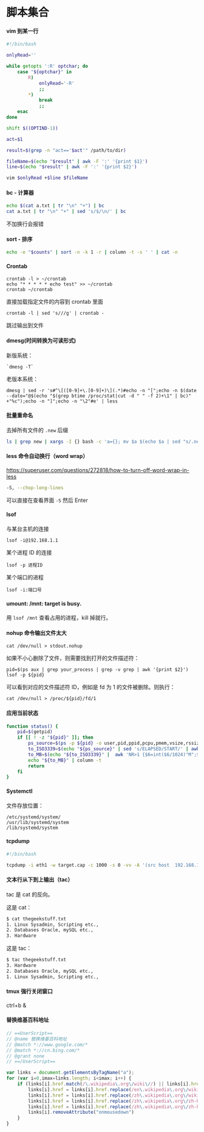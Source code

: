 # 脚本集合


#### vim 到某一行

```bash
#!/bin/bash

onlyRead=''

while getopts ':R' optchar; do
    case "${optchar}" in
        R)
            onlyRead='-R'
            ;;
        *)
            break
            ;;
    esac
done

shift $((OPTIND-1))

act=$1

result=$(grep -n "act=='$act'" /path/to/dir)

fileName=$(echo "$result" | awk -F ':' '{print $1}')
line=$(echo "$result" | awk -F ':' '{print $2}')

vim $onlyRead +$line $fileName
```

#### bc - 计算器

```bash
echo $(cat a.txt | tr "\n" "+") | bc
cat a.txt | tr "\n" "+" | sed 's/$/\n/' | bc
```

不加换行会报错

#### sort - 排序

```bash
echo -e "$counts" | sort -n -k 1 -r | column -t -s ' ' | cat -n
```

#### Crontab

```
crontab -l > ~/crontab
echo "* * * * * echo test" >> ~/crontab
crontab ~/crontab
```

直接加载指定文件的内容到 crontab 里面


```
crontab -l | sed 's///g' | crontab -
```

跳过输出到文件

#### dmesg(时间转换为可读形式)

新版系统：
```
`dmesg -T`
```

老版本系统：
```
dmesg | sed -r 's#^\[([0-9]+\.[0-9]+)\](.*)#echo -n "[";echo -n $(date --date="@$(echo "$(grep btime /proc/stat|cut -d " " -f 2)+\1" | bc)" +"%c");echo -n "]";echo -n "\2"#e' | less
```

#### 批量重命名

去掉所有文件的 `.new` 后缀

```bash
ls | grep new | xargs -I {} bash -c 'a={}; mv $a $(echo $a | sed "s/.new//")'
```

#### less 命令自动换行（word wrap）

https://superuser.com/questions/272818/how-to-turn-off-word-wrap-in-less
```bash
-S, --chop-long-lines
```

可以直接在查看界面 `-S` 然后 Enter

#### lsof

与某台主机的连接

```
lsof -i@192.168.1.1
```

某个进程 ID 的连接

```
lsof -p 进程ID
```

某个端口的进程

```
lsof -i:端口号
```


#### umount: /mnt: target is busy.

用 `lsof /mnt` 查看占用的进程，kill 掉就行。

#### nohup 命令输出文件太大

```
cat /dev/null > stdout.nohup
```

如果不小心删除了文件，则需要找到打开的文件描述符：

```
pid=$(ps aux | grep your_process | grep -v grep | awk '{print $2}')
lsof -p ${pid}
```

可以看到对应的文件描述符 ID，例如是 fd 为 1 的文件被删除。则执行：

```
cat /dev/null > /proc/${pid}/fd/1
```

#### 应用当前状态

```sh
function status() {
    pid=$(getpid)
    if [[ ! -z "${pid}" ]]; then
        ps_source=$(ps -p ${pid} -o user,pid,ppid,pcpu,pmem,vsize,rssize,etimes,command)
        to_ISO3339=$(echo "${ps_source}" | sed 's/ELAPSED/START/' | awk 'BEGIN{now=systime()} NR>1 {$8=strftime("%Y-%m-%dT%H:%M:%S", now-$8);}{print;}')
        to_MB=$(echo "${to_ISO3339}" |  awk 'NR>1 {$6=int($6/1024)"M";$7=int($7/1024)"M";}{print;}')
        echo "${to_MB}" | column -t
        return
    fi
}
```

#### Systemctl

文件存放位置：

```
/etc/systemd/system/
/usr/lib/systemd/system
/lib/systemd/system
```

#### tcpdump

```bash
#!/bin/bash

tcpdump -i eth1 -w target.cap -c 1000 -s 0 -vv -A '(src host  192.168.1.1 or   src host  192.168.1.2)'
```

#### 文本行从下到上输出（tac）

tac 是 cat 的反向。

这是 cat：

```bash
$ cat thegeekstuff.txt
1. Linux Sysadmin, Scripting etc.,
2. Databases Oracle, mySQL etc.,
3. Hardware
```

这是 tac：

```bash
$ tac thegeekstuff.txt
3. Hardware
2. Databases Oracle, mySQL etc.,
1. Linux Sysadmin, Scripting etc.,
```

#### tmux 强行关闭窗口

ctrl+b &

#### 替换维基百科地址

```js
// ==UserScript==
// @name 替换维基百科地址
// @match *://www.google.com/*
// @match *://cn.bing.com/*
// @grant none
// ==/UserScript==

var links = document.getElementsByTagName("a");
for (var i=0,imax=links.length; i<imax; i++) {
    if (links[i].href.match(/\.wikipedia\.org\/wiki\//) || links[i].href.match(/\.wikipedia\.org\/zh-hk\//) || links[i].href.match(/\.wikipedia\.org\/zh-hans\//)) {
        links[i].href = links[i].href.replace(/en\.wikipedia\.org\/wiki\//i,"en.wanweibaike.com/wiki-");
        links[i].href = links[i].href.replace(/zh\.wikipedia\.org\/wiki\//i,"www.wanweibaike.com/wiki-");
        links[i].href = links[i].href.replace(/zh\.wikipedia\.org\/zh-hk\//i,"www.wanweibaike.com/wiki-");
        links[i].href = links[i].href.replace(/zh\.wikipedia\.org\/zh-hans\//i,"www.wanweibaike.com/wiki-");
        links[i].removeAttribute("onmousedown")
    }
}
```
